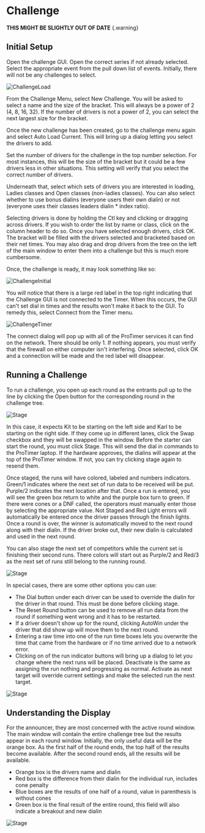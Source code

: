 # Challenge

**THIS MIGHT BE SLIGHTLY OUT OF DATE** {.warning}

## Initial Setup

Open the challenge GUI. Open the correct series if not already selected. Select the appropriate
event from the pull down list of events.  Initially, there will not be any challenges to select.

![ChallengeLoad](/images/challengeload.png)

From the Challenge Menu, select New Challenge. You will be asked to select a name and the size of
the bracket. This will always be a power of 2 (4, 8, 16, 32). If the number of drivers is not a
power of 2, you can select the next largest size for the bracket.

Once the new challenge has been created, go to the challenge menu again and select Auto Load
Current. This will bring up a dialog letting you select the drivers to add.

Set the number of drivers for the challenge in the top number selection. For most instances, this
will be the size of the bracket but it could be a few drivers less in other situations. This setting
will verify that you select the correct number of drivers.

Underneath that, select which sets of drivers you are interested in loading, Ladies classes and Open
classes (non-ladies classes). You can also select whether to use bonus dialins (everyone users their
own dialin) or not (everyone uses their classes leaders dialin * index ratio).

Selecting drivers is done by holding the Ctl key and clicking or dragging across drivers. If you
wish to order the list by name or class, click on the column header to do so. Once you have selected
enough drivers, click OK. The bracket will be filled with the drivers selected and bracketed based
on their net times. You may also drag and drop drivers from the tree on the left of the main window
to enter them into a challenge but this is much more cumbersome.

Once, the challenge is ready, it may look something like so:

![ChallengeInitial](/images/challenge1.png)

You will notice that there is a large red label in the top right indicating that the Challenge GUI
is not connected to the Timer. When this occurs, the GUI can't set dial in times and the results
won't make it back to the GUI. To remedy this, select Connect from the Timer menu.

![ChallengeTimer](/images/challengetimer.png)

The connect dialog will pop up with all of the ProTimer services it can find on the network. There
should be only 1. If nothing appears, you must verify that the firewall on either computer isn't
interfering. Once selected, click OK and a connection will be made and the red label will disappear.

## Running a Challenge

To run a challenge, you open up each round as the entrants pull up to the line by clicking the Open
button for the corresponding round in the challenge tree.

![Stage](/images/stage.png)

In this case, it expects Kit to be starting on the left side and Karl to be starting on the right
side. If they come up in different lanes, click the Swap checkbox and they will be swapped in the
window. Before the starter can start the round, you must click Stage. This will send the dial in
commands to the ProTimer laptop. If the hardware approves, the dialins will appear at the top of the
ProTimer window. If not, you can try clicking stage again to resend them.

Once staged, the runs will have colored, labeled and numbers indicators. Green/1 indicates where the
next set of run data to be received will be put. Purple/2 indicates the next location after that.
Once a run is entered, you will see the green box return to white and the purple box turn to green.
If there were cones or a DNF called, the operators must manually enter those by selecting the
appropriate value. Not Staged and Red Light errors will automatically be entered once the driver
passes through the finish lights. Once a round is over, the winner is automatically moved to the
next round along with their dialin. If the driver broke out, their new dialin is calculated and used
in the next round.

You can also stage the next set of competitors while the current set is finishing their second runs.
There colors will start out as Purple/2 and Red/3 as the next set of runs still belong to the
running round.

![Stage](/images/stagemulti.png)

In special cases, there are some other options you can use:

* The Dial button under each driver can be used to override the dialin for the driver in that round.
  This must be done before clicking stage.
* The Reset Round button can be used to remove all run data from the round if something went wrong
  and it has to be restarted.
* If a driver doesn't show up for the round, clicking AutoWin under the driver that did show up will
  move them to the next round.
* Entering a raw time into one of the run time boxes lets you overwrite the time that came from the
  hardware or if no time arrived due to a network error.
* Clicking on of the run indicator buttons will bring up a dialog to let you change where the next
  runs will be placed. Deactivate is the same as assigning the run nothing and progressing as normal.
  Activate as next target will override current settings and make the selected run the next target.

![Stage](/images/stageoverride.png)

## Understanding the Display
For the announcer, they are most concerned with the active round window. The main window will contain
the entire challenge tree but the results appear in each round window. Initially, the only useful
data will be the orange box. As the first half of the round ends, the top half of the results become
available. After the second round ends, all the results will be available.

* Orange box is the drivers name and dialin
* Red box is the difference from their dialin for the individual run, includes cone penalty
* Blue boxes are the results of one half of a round, value in parenthesis is without cones
* Green box is the final result of the entire round, this field will also indicate a breakout and
  new dialin

![Stage](/images/challenge2.png)

